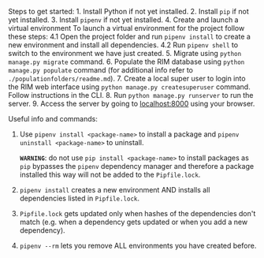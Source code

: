 Steps to get started:
    1. Install Python if not yet installed.
    2. Install `pip` if not yet installed.
    3. Install `pipenv` if not yet installed.
    4. Create and launch a virtual environment
        To launch a virtual environment for the project follow these steps:
        4.1 Open the project folder and run `pipenv install` to create a new environment and install all dependencies.
        4.2 Run `pipenv shell` to switch to the environment we have just created.
    5. Migrate using `python manage.py migrate` command.
    6. Populate the RIM database using `python manage.py populate` command (for additional info refer to `./populationfolders/readme.md`).
    7. Create a local super user to login into the RIM web interface using `python manage.py createsuperuser` command. Follow instructions in the CLI.
    8. Run `python manage.py runserver` to run the  server.
    9. Access the server by going to [localhost:8000](http://localhost:8000) using your browser.


Useful info and commands:
1.  Use `pipenv install <package-name>` to install a package
    and `pipenv uninstall <package-name>` to uninstall.

    **`WARNING`**: do not use `pip install <package-name>` to install packages as `pip` bypasses the `pipenv` dependency manager and therefore a package installed this way will not be added to the `Pipfile.lock`.

2. `pipenv install` creates a new environment AND installs all dependencies listed in `Pipfile.lock`.
3. `Pipfile.lock` gets updated only when hashes of the dependencies don't match (e.g. when a dependency gets updated or when you add a new dependency).
4. `pipenv --rm` lets you remove ALL environments you have created before.


 